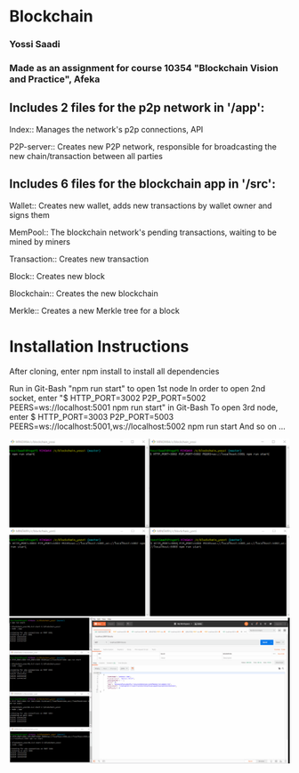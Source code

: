# Blockchain

### Yossi Saadi
### Made as an assignment for course 10354 "Blockchain Vision and Practice", Afeka


## Includes 2 files for the p2p network in '/app':

Index::
Manages the network's p2p connections, API

P2P-server::
Creates new P2P network, responsible for broadcasting the new chain/transaction between all parties


## Includes 6 files for the blockchain app in '/src':

Wallet::
Creates new wallet, adds new transactions by wallet owner and signs them

MemPool::
The blockchain network's pending transactions, waiting to be mined by miners

Transaction::
Creates new transaction

Block::
Creates new block

Blockchain::
Creates the new blockchain

Merkle::
Creates a new Merkle tree for a block


# Installation Instructions
After cloning, enter npm install to install all dependencies

Run in Git-Bash "npm run start" to open 1st node
In order to open 2nd socket, enter "$ HTTP_PORT=3002 P2P_PORT=5002 PEERS=ws://localhost:5001 npm run start" in Git-Bash
To open 3rd node, enter $ HTTP_PORT=3003 P2P_PORT=5003 PEERS=ws://localhost:5001,ws://localhost:5002 npm run start
And so on ...

![](fourSocketsStart.gif)
![](fullProcess.gif)
